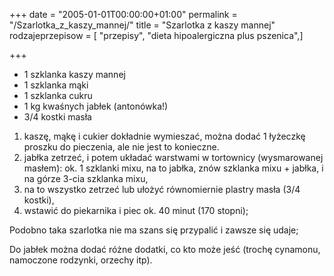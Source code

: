 +++
date = "2005-01-01T00:00:00+01:00"
permalink = "/Szarlotka_z_kaszy_mannej/"
title = "Szarlotka z kaszy mannej"
rodzajeprzepisow = [ "przepisy", "dieta hipoalergiczna plus pszenica",]

+++

-   1 szklanka kaszy mannej
-   1 szklanka mąki
-   1 szklanka cukru
-   1 kg kwaśnych jabłek (antonówka!)
-   3/4 kostki masła

1.  kaszę, mąkę i cukier dokładnie wymieszać, można dodać 1 łyżeczkę proszku do pieczenia, ale nie jest to konieczne.
2.  jabłka zetrzeć, i potem układać warstwami w tortownicy (wysmarowanej masłem): ok. 1 szklanki mixu, na to jabłka, znów szklanka mixu + jabłka, i na górze 3-cia szklanka mixu,
3.  na to wszystko zetrzeć lub ułożyć równomiernie plastry masła (3/4 kostki),
4.  wstawić do piekarnika i piec ok. 40 minut (170 stopni);

Podobno taka szarlotka nie ma szans się przypalić i zawsze się udaje;

Do jabłek można dodać różne dodatki, co kto może jeść (trochę cynamonu, namoczone rodzynki, orzechy itp).
